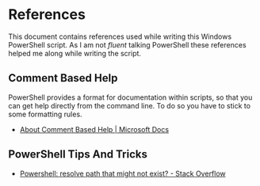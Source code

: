# References

This document contains references used while writing this Windows PowerShell script. As I am not _fluent_ talking PowerShell these references helped me along while writing the script.

## Comment Based Help

PowerShell provides a format for documentation within scripts, so that you can get help directly from the command line. To do so you have to stick to some formatting rules.

* [About Comment Based Help | Microsoft Docs][MS-PS-COMMENTS]

## PowerShell Tips And Tricks

* [Powershell: resolve path that might not exist? - Stack Overflow][SO-RESOLVE-PATH]

<!-- Links -->

[MS-PS-COMMENTS]: <https://docs.microsoft.com/en-us/powershell/module/microsoft.powershell.core/about/about_comment_based_help?view=powershell-6> "About Comment Based Help | Microsoft Docs"
[SO-RESOLVE-PATH]: <https://stackoverflow.com/questions/3038337/powershell-resolve-path-that-might-not-exist> "Powershell: resolve path that might not exist? - Stack Overflow"
